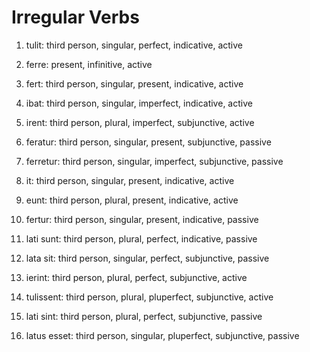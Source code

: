 # Irregular Verbs

1. tulit: third person, singular, perfect, indicative, active

2. ferre: present, infinitive, active

3. fert: third person, singular, present, indicative, active

4. ibat: third person, singular, imperfect, indicative, active

5. irent: third person, plural, imperfect, subjunctive, active

6. feratur: third person, singular, present, subjunctive, passive

7. ferretur: third person, singular, imperfect, subjunctive, passive

8. it: third person, singular, present, indicative, active

9. eunt: third person, plural, present, indicative, active

10. fertur: third person, singular, present, indicative, passive

11. lati sunt: third person, plural, perfect, indicative, passive

12. lata sit: third person, singular, perfect, subjunctive, passive

13. ierint: third person, plural, perfect, subjunctive, active

14. tulissent: third person, plural, pluperfect, subjunctive, active

15. lati sint: third person, plural, perfect, subjunctive, passive

16. latus esset: third person, singular, pluperfect, subjunctive, passive
